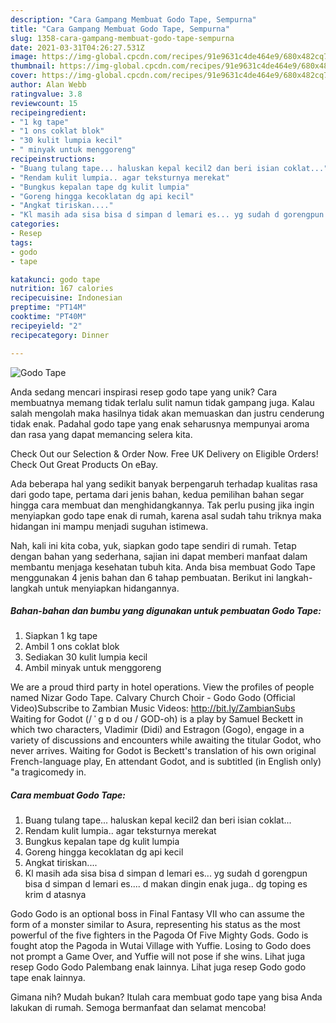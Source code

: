 ```yaml
---
description: "Cara Gampang Membuat Godo Tape, Sempurna"
title: "Cara Gampang Membuat Godo Tape, Sempurna"
slug: 1358-cara-gampang-membuat-godo-tape-sempurna
date: 2021-03-31T04:26:27.531Z
image: https://img-global.cpcdn.com/recipes/91e9631c4de464e9/680x482cq70/godo-tape-foto-resep-utama.jpg
thumbnail: https://img-global.cpcdn.com/recipes/91e9631c4de464e9/680x482cq70/godo-tape-foto-resep-utama.jpg
cover: https://img-global.cpcdn.com/recipes/91e9631c4de464e9/680x482cq70/godo-tape-foto-resep-utama.jpg
author: Alan Webb
ratingvalue: 3.8
reviewcount: 15
recipeingredient:
- "1 kg tape"
- "1 ons coklat blok"
- "30 kulit lumpia kecil"
- " minyak untuk menggoreng"
recipeinstructions:
- "Buang tulang tape... haluskan kepal kecil2 dan beri isian coklat..."
- "Rendam kulit lumpia.. agar teksturnya merekat"
- "Bungkus kepalan tape dg kulit lumpia"
- "Goreng hingga kecoklatan dg api kecil"
- "Angkat tiriskan...."
- "Kl masih ada sisa bisa d simpan d lemari es... yg sudah d gorengpun bisa d simpan d lemari es.... d makan dingin enak juga.. dg toping es krim d atasnya"
categories:
- Resep
tags:
- godo
- tape

katakunci: godo tape 
nutrition: 167 calories
recipecuisine: Indonesian
preptime: "PT14M"
cooktime: "PT40M"
recipeyield: "2"
recipecategory: Dinner

---
```



![Godo Tape](https://img-global.cpcdn.com/recipes/91e9631c4de464e9/680x482cq70/godo-tape-foto-resep-utama.jpg)

Anda sedang mencari inspirasi resep godo tape yang unik? Cara membuatnya memang tidak terlalu sulit namun tidak gampang juga. Kalau salah mengolah maka hasilnya tidak akan memuaskan dan justru cenderung tidak enak. Padahal godo tape yang enak seharusnya mempunyai aroma dan rasa yang dapat memancing selera kita.

Check Out our Selection &amp; Order Now. Free UK Delivery on Eligible Orders! Check Out Great Products On eBay.

Ada beberapa hal yang sedikit banyak berpengaruh terhadap kualitas rasa dari godo tape, pertama dari jenis bahan, kedua pemilihan bahan segar hingga cara membuat dan menghidangkannya. Tak perlu pusing jika ingin menyiapkan godo tape enak di rumah, karena asal sudah tahu triknya maka hidangan ini mampu menjadi suguhan istimewa.


Nah, kali ini kita coba, yuk, siapkan godo tape sendiri di rumah. Tetap dengan bahan yang sederhana, sajian ini dapat memberi manfaat dalam membantu menjaga kesehatan tubuh kita. Anda bisa membuat Godo Tape menggunakan 4 jenis bahan dan 6 tahap pembuatan. Berikut ini langkah-langkah untuk menyiapkan hidangannya.

<!--inarticleads1-->

##### Bahan-bahan dan bumbu yang digunakan untuk pembuatan Godo Tape:

1. Siapkan 1 kg tape
1. Ambil 1 ons coklat blok
1. Sediakan 30 kulit lumpia kecil
1. Ambil  minyak untuk menggoreng


We are a proud third party in hotel operations. View the profiles of people named Nizar Godo Tape. Calvary Church Choir - Godo Godo (Official Video)Subscribe to Zambian Music Videos: http://bit.ly/ZambianSubs Waiting for Godot (/ ˈ ɡ ɒ d oʊ / GOD-oh) is a play by Samuel Beckett in which two characters, Vladimir (Didi) and Estragon (Gogo), engage in a variety of discussions and encounters while awaiting the titular Godot, who never arrives. Waiting for Godot is Beckett&#39;s translation of his own original French-language play, En attendant Godot, and is subtitled (in English only) &#34;a tragicomedy in. 

<!--inarticleads2-->

##### Cara membuat Godo Tape:

1. Buang tulang tape... haluskan kepal kecil2 dan beri isian coklat...
1. Rendam kulit lumpia.. agar teksturnya merekat
1. Bungkus kepalan tape dg kulit lumpia
1. Goreng hingga kecoklatan dg api kecil
1. Angkat tiriskan....
1. Kl masih ada sisa bisa d simpan d lemari es... yg sudah d gorengpun bisa d simpan d lemari es.... d makan dingin enak juga.. dg toping es krim d atasnya


Godo Godo is an optional boss in Final Fantasy VII who can assume the form of a monster similar to Asura, representing his status as the most powerful of the five fighters in the Pagoda Of Five Mighty Gods. Godo is fought atop the Pagoda in Wutai Village with Yuffie. Losing to Godo does not prompt a Game Over, and Yuffie will not pose if she wins. Lihat juga resep Godo Godo Palembang enak lainnya. Lihat juga resep Godo godo tape enak lainnya. 

Gimana nih? Mudah bukan? Itulah cara membuat godo tape yang bisa Anda lakukan di rumah. Semoga bermanfaat dan selamat mencoba!
